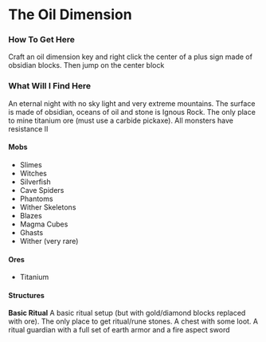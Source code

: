 # The Oil Dimension

### How To Get Here
Craft an oil dimension key and right click the center of a plus sign made of obsidian blocks.
Then jump on the center block

### What Will I Find Here
An eternal night with no sky light and very extreme mountains. The surface is made of obsidian, oceans of oil and stone is Ignous Rock. 
The only place to mine titanium ore (must use a carbide pickaxe). 
All monsters have resistance II

#### Mobs
- Slimes
- Witches
- Silverfish
- Cave Spiders
- Phantoms
- Wither Skeletons
- Blazes
- Magma Cubes
- Ghasts
- Wither (very rare)

#### Ores
- Titanium

#### Structures
**Basic Ritual**
A basic ritual setup (but with gold/diamond blocks replaced with ore).
The only place to get ritual/rune stones. 
A chest with some loot. A ritual guardian with a full set of earth armor and a fire aspect sword